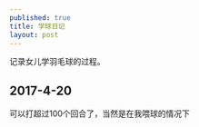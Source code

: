 ```yaml
---
published: true
title: 学球日记
layout: post
---
```


记录女儿学羽毛球的过程。

## 2017-4-20

可以打超过100个回合了，当然是在我喂球的情况下

